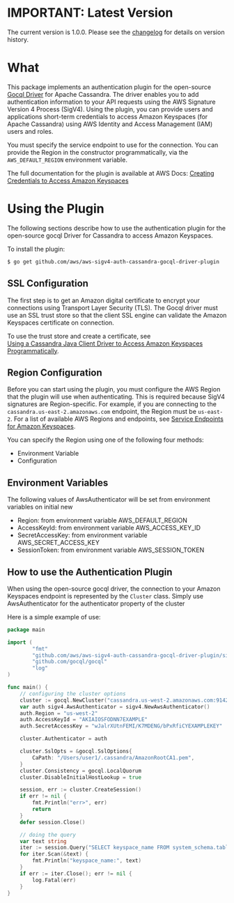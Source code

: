 # IMPORTANT: Latest Version

The current version is 1.0.0. Please see the [changelog](./CHANGELOG.md) for details on version history.

# What

This package implements an authentication plugin for the open-source [Gocql Driver](https://github.com/gocql/gocql) for Apache Cassandra. The driver enables you to add authentication information to your API requests using the AWS Signature Version 4 Process (SigV4). Using the plugin, you can provide users and applications short-term credentials to access Amazon Keyspaces (for Apache Cassandra) using AWS Identity and Access Management (IAM) users and roles.

You must specify the service endpoint to use for the connection. You can provide the Region in the constructor programmatically, via the `AWS_DEFAULT_REGION` environment variable.

The full documentation for the plugin is available at AWS Docs:
[Creating Credentials to Access Amazon Keyspaces](https://docs.aws.amazon.com/keyspaces/latest/devguide/programmatic.credentials.html#programmatic.credentials.SigV4_KEYSPACES)

# Using the Plugin
The following sections describe how to use the authentication plugin for the open-source gocql Driver for Cassandra to access Amazon Keyspaces.

To install the plugin:
```bash
$ go get github.com/aws/aws-sigv4-auth-cassandra-gocql-driver-plugin
```

## SSL Configuration

The first step is to get an Amazon digital certificate to encrypt your connections using Transport Layer Security (TLS).  The Gocql driver must use an SSL trust store so that the client SSL engine can validate the Amazon Keyspaces certificate on connection.

To use the trust store and create a certificate, see  
[Using a Cassandra Java Client Driver to Access Amazon Keyspaces Programmatically](https://docs.aws.amazon.com/keyspaces/latest/devguide/programmatic.drivers.html#using_java_driver).

## Region Configuration

Before you can start using the plugin, you must configure the AWS Region that the plugin will use when authenticating.  This is required because SigV4 signatures are Region-specific.  For example, if you are connecting to the `cassandra.us-east-2.amazonaws.com` endpoint,  the Region must be `us-east-2`.  For a list of available AWS Regions and endpoints, see [Service Endpoints for Amazon Keyspaces](https://docs.aws.amazon.com/keyspaces/latest/devguide/programmatic.endpoints.html).

You can specify the Region using one of the following four methods:

* Environment Variable
* Configuration

## Environment Variables
The following values of AwsAuthenticator will be set from environment variables on initial new
  - Region: from environment variable AWS_DEFAULT_REGION
  - AccessKeyId: from environment variable AWS_ACCESS_KEY_ID
  - SecretAccessKey: from environment variable AWS_SECRET_ACCESS_KEY
  - SessionToken:  from environment variable AWS_SESSION_TOKEN

## How to use the Authentication Plugin

When using the open-source gocql driver, the connection to your Amazon Keyspaces endpoint is represented by the `Cluster` class.
Simply use AwsAuthenticator for the authenticator property of the cluster

Here is a simple example of use:

```go
package main

import (
        "fmt"
        "github.com/aws/aws-sigv4-auth-cassandra-gocql-driver-plugin/sigv4"
        "github.com/gocql/gocql"
        "log"
)

func main() {
	// configuring the cluster options
	cluster := gocql.NewCluster("cassandra.us-west-2.amazonaws.com:9142")
	var auth sigv4.AwsAuthenticator = sigv4.NewAwsAuthenticator()
	auth.Region = "us-west-2"
	auth.AccessKeyId = "AKIAIOSFODNN7EXAMPLE"
	auth.SecretAccessKey = "wJalrXUtnFEMI/K7MDENG/bPxRfiCYEXAMPLEKEY" 

	cluster.Authenticator = auth

	cluster.SslOpts = &gocql.SslOptions{
		CaPath: "/Users/user1/.cassandra/AmazonRootCA1.pem",
	}
	cluster.Consistency = gocql.LocalQuorum
	cluster.DisableInitialHostLookup = true

	session, err := cluster.CreateSession()
	if err != nil {
		fmt.Println("err>", err)
		return
	}
	defer session.Close()

	// doing the query
	var text string
	iter := session.Query("SELECT keyspace_name FROM system_schema.tables;").Iter()
	for iter.Scan(&text) {
		fmt.Println("keyspace_name:", text)
	}
	if err := iter.Close(); err != nil {
		log.Fatal(err)
	}
}
```

